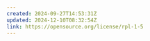 ```yaml
---
created: 2024-09-27T14:53:31Z
updated: 2024-12-10T08:32:54Z
link: https://opensource.org/license/rpl-1-5
---
```

